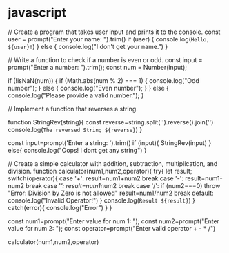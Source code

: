 # javascript

// Create a program that takes user input and prints it to the console.
const user = prompt("Enter your name: ").trim()
if (user) {
    console.log(`Hello, ${user}!`)
} else {
    console.log("I don't get your name.")
}

// Write a function to check if a number is even or odd.
const input = prompt("Enter a number: ").trim();
const num = Number(input);

if (!isNaN(num)) {
    if (Math.abs(num % 2) === 1) {
        console.log("Odd number");
    } else {
        console.log("Even number");
    }
} else {
    console.log("Please provide a valid number.");
}


// Implement a function that reverses a string.

function StringRev(string){
    const reverse=string.split('').reverse().join('')
    console.log(`The reversed String ${reverse}`)
}

const input=prompt('Enter a string: ').trim()
if (input){
    StringRev(input)
}
else{
    console.log("Oops! I dont get any string")
}

// Create a simple calculator with addition, subtraction, multiplication, and division.
function calculator(num1,num2,operator){
    try{
        let result;
        switch(operator){
            case '+':
                result=num1+num2
                break
            case '-':
                result=num1-num2
                break
            case '*':
                result=num1*num2
                break
            case '/':
                if (num2===0) throw "Error: Division by Zero is not allowed"
                result=num1/num2
                break
            default:
                console.log("Invalid Operator!")
        }
    console.log(`Result ${result}`)
    } catch(error){
        console.log("Error")
    }
}

const num1=prompt("Enter value for num 1: ");
const num2=prompt("Enter value for num 2: ");
const operator=prompt("Enter valid operator + - * /")

calculator(num1,num2,operator)
